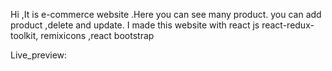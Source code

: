 Hi ,It is e-commerce website .Here you can see many product. you can add product ,delete and update. I made this website  with react js react-redux-toolkit, remixicons ,react bootstrap


Live_preview: